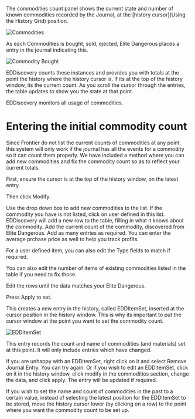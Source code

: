 The commodities count panel shows the current state and number of known commodities recorded by the Journal, at the [history cursor](Using the History Grid) position.

![Commodities](http://i.imgur.com/zaKUkaE.png)

As each Commodities is bought, sold, ejected, Elite Dangerous places a entry in the journal indicating this.

![Commodity Bought](http://i.imgur.com/VIfFFOT.png)

EDDiscovery counts these instances and provides you with totals at the point the history where the history cursor is.  If its at the top of the history window, its the current count.  As you scroll the cursor through the entries, the table updates to show you the state at that point.  

EDDiscovery monitors all usage of commodities.

# Entering the initial commodity count

Since Frontier do not list the current counts of commodities at any point, this system will only work if the journal has all the events for a commodity so it can count them properly.  We have included a method where you can add new commodities and fix the commodity count so as to reflect your current totals.

First, ensure the cursor is at the top of the history window, on the latest entry.

Then click Modify.  

Use the drop down box to add new commodities to the list.  If the commodity you have is not listed, click on user defined in this list. EDDiscovery will add a new row to the table, filling in what it knows about the commodity. Add the current count of the commodity, discovered from Elite Dangerous. Add as many entries as required. You can enter the average prchase price as well to help you track profits.
 
For a user defined item, you can also edit the Type fields to match if required.

You can also edit the number of items of existing commodities listed in the table if you need to fix those.

Edit the rows until the data matches your Elite Dangerous.  

Press Apply to set.

This creates a new entry in the history, called EDDItemSet, inserted at the cursor position in the history window.  This is why its important to put the cursor window at the point you want to set the commodity count. 

![EDDItemSet](http://i.imgur.com/t7w9LYJ.png)

This entry records the count and name of commodities (and materials) set at this point.  It will only include entries which have changed.

If you are unhappy with an EDDItemSet, right click on it and select Remove Journal Entry.  You can try again. Or if you wish to edit an EDDItemSet, click on it in the history window, click modify in the commodities section, change the data, and click apply. The entry will be updated if required.

If you wish to set the name and count of commodities in the past to a certain value, instead of selecting the latest position for the EDDItemSet to be stored, move the history cursor lower (by clicking on a row) to the point where you want the commodity count to be set up.
